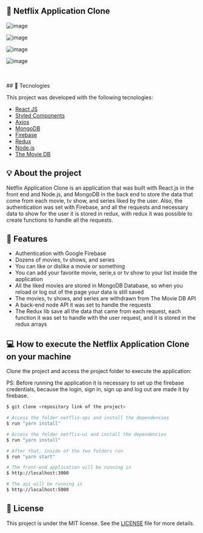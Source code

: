 ## 🔖 Netflix Application Clone
![image](https://github.com/davilucena222/netflix-app/assets/56702492/3e03d58b-9f93-46b4-8034-4414c861f7e9)

![image](https://github.com/davilucena222/netflix-app/assets/56702492/e252aa23-2857-4e0e-aeb3-4cd47acbd597)

![image](https://github.com/davilucena222/netflix-app/assets/56702492/1f53acda-72d3-4548-8cbc-8b31203ffa81)

![image](https://github.com/davilucena222/netflix-app/assets/56702492/aeb95f60-9a37-491f-b475-088abb357f27)

<br>
<br>
## 🔧 Tecnologies

This project was developed with the following tecnologies:

- [React JS](https://reactjs.org)
- [Styled Components](https://styled-components.com/)
- [Axios](https://axios-http.com/ptbr/docs/intro)
- [MongoDB](https://www.mongodb.com/)
- [Firebase](https://firebase.google.com/?hl=pt)
- [Redux](https://redux.js.org/)
- [Node.js](https://nodejs.org/en)
- [The Movie DB](https://www.themoviedb.org/)

## 💡 About the project 
Netflix Application Clone is an application that was built with React.js in the front end and Node.js, and MongoDB in the back end to store the data that come from each movie, tv show, and series liked by the user. Also, the authentication was set with Firebase, and all the requests and necessary data to show for the user it is stored in redux, with redux it was possible to create functions to handle all the requests.

## 🚀 Features
<ul>
  <li>
    Authentication with Google Firebase
  </li>
  <li>
    Dozens of movies, tv shows, and series
  </li>
  <li>
    You can like or dislike a movie or something
  </li>
  <li>
    You can add your favorite movie, serie,s or tv show to your list inside the application
  </li>
  <li>
    All the liked movies are stored in MongoDB Database, so when you reload or log out of the page your data is still saved
  </li>
  <li>
    The movies, tv shows, and series are withdrawn from The Movie DB API
  </li>
  <li>
     A back-end node API it was set to handle the requests  
  </li>
  <li>
    The Redux lib save all the data that came from each request, each function it was set to handle with the user request, and it is stored in the redux arrays
  </li>
</ul>

## 💻 How to execute the Netflix Application Clone on your machine

Clone the project and access the project folder to execute the application:

PS: Before running the application it is necessary to set up the firebase credentials, because the login, sign in, sign up and log out are made it by firebase. 
```bash
$ git clone <repository link of the project>

# Access the folder netflix-api and install the dependencies
$ run "yarn install"

# Access the folder netflix-ui and install the dependencies
$ run "yarn install"

# After that, inside of the two folders run
$ run "yarn start"

# The front-end application will be running in
$ http://localhost:3000

# The api will be running in
$ http://localhost:5000
```


## 📝 License

This project is under the MIT license. See the [LICENSE](LICENSE.md) file for more details.
